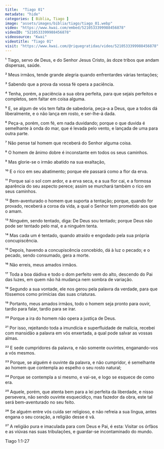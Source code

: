 ```yaml
---
title:  "Tiago 01"
metadate: "hide"
categories: [ Biblia, Tiago ]
image: "assets/images/biblia/tiago/tiago_01.webp"
video: "https://www.kwai.com/embed/5210533399988456878"
videoID: "5210533399988456878"
videosource: "Kwai"
videotitle: "Tiago 01"
visit: "https://www.kwai.com/@riquegratidao/video/5210533399988456878"
---
```



¹ Tiago, servo de Deus, e do Senhor Jesus Cristo, às doze tribos que andam dispersas, saúde.

² Meus irmãos, tende grande alegria quando enfrentardes várias tentações;

³ Sabendo que a prova da vossa fé opera a paciência.

⁴ Tenha, porém, a paciência a sua obra perfeita, para que sejais perfeitos e completos, sem faltar em coisa alguma.

⁵ E, se algum de vós tem falta de sabedoria, peça-a a Deus, que a todos dá liberalmente, e o não lança em rosto, e ser-lhe-á dada.

⁶ Peça-a, porém, com fé, em nada duvidando; porque o que duvida é semelhante à onda do mar, que é levada pelo vento, e lançada de uma para outra parte.

⁷ Não pense tal homem que receberá do Senhor alguma coisa.

⁸ O homem de ânimo dobre é inconstante em todos os seus caminhos.

⁹ Mas glorie-se o irmão abatido na sua exaltação,

¹⁰ E o rico em seu abatimento; porque ele passará como a flor da erva.

¹¹ Porque sai o sol com ardor, e a erva seca, e a sua flor cai, e a formosa aparência do seu aspecto perece; assim se murchará também o rico em seus caminhos.

¹² Bem-aventurado o homem que suporta a tentação; porque, quando for provado, receberá a coroa da vida, a qual o Senhor tem prometido aos que o amam.

¹³ Ninguém, sendo tentado, diga: De Deus sou tentado; porque Deus não pode ser tentado pelo mal, e a ninguém tenta.

¹⁴ Mas cada um é tentado, quando atraído e engodado pela sua própria concupiscência.

¹⁵ Depois, havendo a concupiscência concebido, dá à luz o pecado; e o pecado, sendo consumado, gera a morte.

¹⁶ Não erreis, meus amados irmãos.

¹⁷ Toda a boa dádiva e todo o dom perfeito vem do alto, descendo do Pai das luzes, em quem não há mudança nem sombra de variação.

¹⁸ Segundo a sua vontade, ele nos gerou pela palavra da verdade, para que fôssemos como primícias das suas criaturas.

¹⁹ Portanto, meus amados irmãos, todo o homem seja pronto para ouvir, tardio para falar, tardio para se irar.

²⁰ Porque a ira do homem não opera a justiça de Deus.

²¹ Por isso, rejeitando toda a imundícia e superfluidade de malícia, recebei com mansidão a palavra em vós enxertada, a qual pode salvar as vossas almas.

²² E sede cumpridores da palavra, e não somente ouvintes, enganando-vos a vós mesmos.

²³ Porque, se alguém é ouvinte da palavra, e não cumpridor, é semelhante ao homem que contempla ao espelho o seu rosto natural;

²⁴ Porque se contempla a si mesmo, e vai-se, e logo se esquece de como era.

²⁵ Aquele, porém, que atenta bem para a lei perfeita da liberdade, e nisso persevera, não sendo ouvinte esquecidiço, mas fazedor da obra, este tal será bem-aventurado no seu feito.

²⁶ Se alguém entre vós cuida ser religioso, e não refreia a sua língua, antes engana o seu coração, a religião desse é vã.

²⁷ A religião pura e imaculada para com Deus e Pai, é esta: Visitar os órfãos e as viúvas nas suas tribulações, e guardar-se incontaminado do mundo. 




Tiago 1:1-27